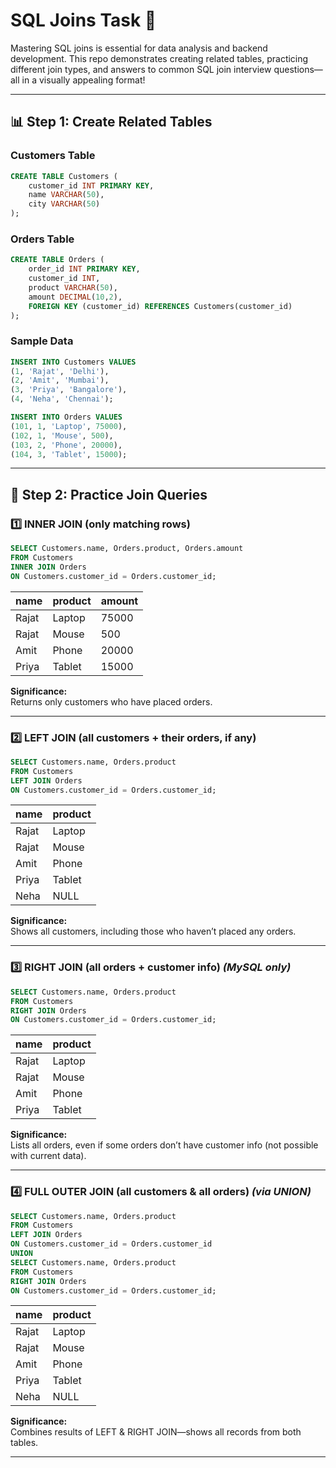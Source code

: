 # SQL Joins Task 🚀

Mastering SQL joins is essential for data analysis and backend development. This repo demonstrates creating related tables, practicing different join types, and answers to common SQL join interview questions—all in a visually appealing format!

---

## 📊 Step 1: Create Related Tables

### Customers Table
```sql
CREATE TABLE Customers (
    customer_id INT PRIMARY KEY,
    name VARCHAR(50),
    city VARCHAR(50)
);
```
### Orders Table
```sql
CREATE TABLE Orders (
    order_id INT PRIMARY KEY,
    customer_id INT,
    product VARCHAR(50),
    amount DECIMAL(10,2),
    FOREIGN KEY (customer_id) REFERENCES Customers(customer_id)
);
```

### Sample Data
```sql
INSERT INTO Customers VALUES 
(1, 'Rajat', 'Delhi'),
(2, 'Amit', 'Mumbai'),
(3, 'Priya', 'Bangalore'),
(4, 'Neha', 'Chennai');

INSERT INTO Orders VALUES
(101, 1, 'Laptop', 75000),
(102, 1, 'Mouse', 500),
(103, 2, 'Phone', 20000),
(104, 3, 'Tablet', 15000);
```

---

## 🔗 Step 2: Practice Join Queries

### 1️⃣ INNER JOIN (only matching rows)
```sql
SELECT Customers.name, Orders.product, Orders.amount
FROM Customers
INNER JOIN Orders
ON Customers.customer_id = Orders.customer_id;
```
| name  | product | amount  |
|-------|---------|---------|
| Rajat | Laptop  | 75000   |
| Rajat | Mouse   | 500     |
| Amit  | Phone   | 20000   |
| Priya | Tablet  | 15000   |

**Significance:**  
Returns only customers who have placed orders.

---

### 2️⃣ LEFT JOIN (all customers + their orders, if any)
```sql
SELECT Customers.name, Orders.product
FROM Customers
LEFT JOIN Orders
ON Customers.customer_id = Orders.customer_id;
```
| name  | product |
|-------|---------|
| Rajat | Laptop  |
| Rajat | Mouse   |
| Amit  | Phone   |
| Priya | Tablet  |
| Neha  | NULL    |

**Significance:**  
Shows all customers, including those who haven’t placed any orders.

---

### 3️⃣ RIGHT JOIN (all orders + customer info) _(MySQL only)_
```sql
SELECT Customers.name, Orders.product
FROM Customers
RIGHT JOIN Orders
ON Customers.customer_id = Orders.customer_id;
```
| name  | product |
|-------|---------|
| Rajat | Laptop  |
| Rajat | Mouse   |
| Amit  | Phone   |
| Priya | Tablet  |

**Significance:**  
Lists all orders, even if some orders don’t have customer info (not possible with current data).

---

### 4️⃣ FULL OUTER JOIN (all customers & all orders) _(via UNION)_
```sql
SELECT Customers.name, Orders.product
FROM Customers
LEFT JOIN Orders
ON Customers.customer_id = Orders.customer_id
UNION
SELECT Customers.name, Orders.product
FROM Customers
RIGHT JOIN Orders
ON Customers.customer_id = Orders.customer_id;
```
| name  | product |
|-------|---------|
| Rajat | Laptop  |
| Rajat | Mouse   |
| Amit  | Phone   |
| Priya | Tablet  |
| Neha  | NULL    |

**Significance:**  
Combines results of LEFT & RIGHT JOIN—shows all records from both tables.

---

